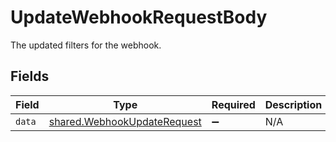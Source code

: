 # UpdateWebhookRequestBody

The updated filters for the webhook.


## Fields

| Field                                                                      | Type                                                                       | Required                                                                   | Description                                                                |
| -------------------------------------------------------------------------- | -------------------------------------------------------------------------- | -------------------------------------------------------------------------- | -------------------------------------------------------------------------- |
| `data`                                                                     | [shared.WebhookUpdateRequest](../../models/shared/webhookupdaterequest.md) | :heavy_minus_sign:                                                         | N/A                                                                        |